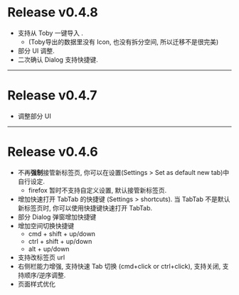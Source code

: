 # Release v0.4.8

* 支持从 Toby 一键导入 .
  * (Toby导出的数据里没有 Icon, 也没有拆分空间, 所以迁移不是很完美)
* 部分 UI 调整.
* 二次确认 Dialog 支持快捷键.

---  

# Release v0.4.7

* 调整部分 UI

---

# Release v0.4.6

* 不再**强制**接管新标签页, 你可以在设置(Settings > Set as default new tab)中自行设定. 
  * firefox 暂时不支持自定义设置, 默认接管新标签页.
* 增加快速打开 TabTab 的快捷键 (Settings > shortcuts). 当 TabTab 不是默认新标签页时, 你可以使用快捷键快速打开 TabTab.
* 部分 Dialog 弹窗增加快捷键
* 增加空间切换快捷键
  * cmd + shift + up/down
  * ctrl + shift + up/down
  * alt + up/down
* 支持改标签页 url
* 右侧栏能力增强, 支持快速 Tab 切换 (cmd+click or ctrl+click), 支持关闭, 支持顺序/逆序调整.
* 页面样式优化